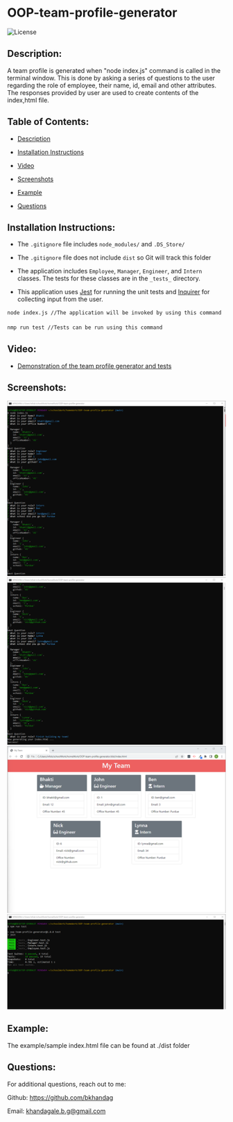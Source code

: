 # OOP-team-profile-generator

![License](https://img.shields.io/badge/license-MIT_License-red.svg)

## Description:
A team profile is generated when "node index.js" command is called in the terminal window. This is done by asking a series of questions to the user regarding the role of employee, their name, id, email and other attributes. The responses provided by user are used to create contents of the index,html file.

## Table of Contents:

-  [Description](#description)

-  [Installation Instructions](#installation)

-  [Video](#video)

-  [Screenshots](#screenshot)

-  [Example](#example)

-  [Questions](questions)

## Installation Instructions:
* The `.gitignore` file includes `node_modules/` and `.DS_Store/`

* The `.gitignore` file does not include `dist` so Git will track this folder

* The application includes `Employee`, `Manager`, `Engineer`, and `Intern` classes. The tests for these classes are in the `_tests_` directory.

* This application uses [Jest](https://www.npmjs.com/package/jest) for running the unit tests and [Inquirer](https://www.npmjs.com/package/inquirer) for collecting input from the user. 
```bash
node index.js //The application will be invoked by using this command

nmp run test //Tests can be run using this command
```

## Video:
* [Demonstration of the team profile generator and tests](https://youtu.be/YVBs1fJHVyY)

## Screenshots:
![Terminal1](./assets/Terminal1.png)
![Terminal2](./assets/Terminal2.png)
![html](./assets/html.png)
![tests](./assets/tests.png)

## Example:
The example/sample index.html file can be found at ./dist folder

## Questions:
For additional questions, reach out to me:

Github: https://github.com/bkhandag

Email: khandagale.b.g@gmail.com